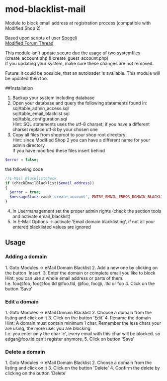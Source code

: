 # mod-blacklist-mail

Module to block email address at registration process (compatible with Modified Shop 2)

Based upon scripts of user [Spegeli](https://spegeli.de/)<br/>
[Modified Forum Thread](https://www.modified-shop.org/forum/index.php?topic=12360)

This module isn't update secure due the usage of two systemfiles (create_account.php & create_guest_account.php)<br/>
If you updating your system, make sure these changes are not removed. 

Future: it could be possible, that an autoloader is available. 
This module will be updated then too.

##Installation

1. Backup your system including database
2. Open your database and query the following statements found in:<br/>
sql/table_admin_access.sql<br/>
sql/table_email_blacklist.sql<br/>
sql/table_configuration.sql<br/>
Hint: SQL statements uses the utf-8 charset; if you have a different charset replace utf-8 by your chosen one
3. Copy all files from shoproot to your shop root directory<br/>
Hint: since Modified Shop 2 you can have a different name for your admin directory<br/>
If you have modified these files insert behind 
```php
$error = false;
````
the following code<br/>
```php
//E-Mail Blacklistcheck		  
if (checkEmailBlacklist($email_address)) 
{    	
  $error = true;
  $messageStack->add('create_account', ENTRY_EMAIL_ERROR_DOMAIN_BLACKLIST);  
}
```
4. In Usermanagement set the proper admin rights (check the section tools and activate email_blacklist)
5. In E-Mail Options -> activate 'Email domain blacklisting', if not all your entered blacklisted values are ignored

<h2>Usage</h2>

<h3>Adding a domain</h3>
1. Goto Modules -> eMail Domain Blacklist
2. Add a new one by clicking on the button 'Insert'
3. Enter the domain or complete email you like to block<br/>
Hint: you can use a whole email address or parts of them.<br/>
I.e. foo@foo, foo@foo.tld @foo.tld, @foo, foo@, .tld or foo
4. Click on the button 'Save'

<h3>Edit a domain</h3>
1. Goto Modules -> eMail Domain Blacklist
2. Choose a domain from the listing and click on it
3. Click on the button 'Edit'
4. Rename the domain<br/>
Hint: A domain must contain minimum 1 char. Remember the less chars your are using, the more user you are blocking.<br/>
I.e. you enter only the char 'e', every email with this char will be blocked. so edgar@foo.tld can't register anymore.
5. Click on button 'Save'

<h3>Delete a domain</h3>
1. Goto Modules -> eMail Domain Blacklist
2. Choose a domain from the listing and click on it
3. Click on the button 'Delete'
4. Confirm the delete by clicking on the button 'Delete'